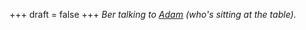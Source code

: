 
+++
draft = false
+++
_Ber talking to [Adam](/blog/adam-from-dublin) (who's sitting at the table)._
